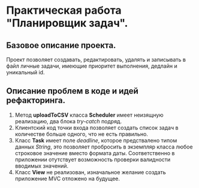 
# Практическая работа "Планировщик задач".

## Базовое описание проекта.

Проект позволяет создавать, редактировать, удалять и записывать в файл личные
задачи, имеющие приоритет выполнения, дедлайн и уникальный id.

## Описание проблем в коде и идей рефакторинга.
1. Метод __uploadToCSV__ класса __Scheduler__ имеет неизящную реализацию, два
блока _try-catch_ подряд.
2. Клиентский код точки входа позволяет создать список задач в количестве 
больше одного, что не есть правильно.
3. Класс __Task__ имеет поле _deadline_, которое предствалено типом данных 
_String_, это позволяет пробросить в экземпляр класса любое строковое значение
вместо формата даты. Соответственно в приложении отутствует возможность проверки
валидности вводимых значений.
4. Класс __View__ не реализован, изначальное желание создать приложение MVC
отложено на будущее.
